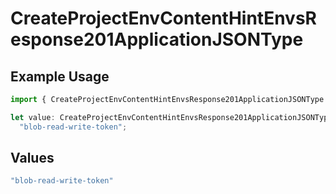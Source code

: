 # CreateProjectEnvContentHintEnvsResponse201ApplicationJSONType

## Example Usage

```typescript
import { CreateProjectEnvContentHintEnvsResponse201ApplicationJSONType } from "@simplesagar/vercel/models/createprojectenvop.js";

let value: CreateProjectEnvContentHintEnvsResponse201ApplicationJSONType =
  "blob-read-write-token";
```

## Values

```typescript
"blob-read-write-token"
```